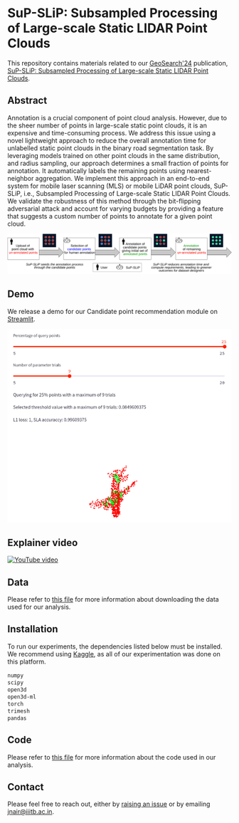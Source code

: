 # SuP-SLiP: Subsampled Processing of Large-scale Static LIDAR Point Clouds

This repository contains materials related to our [GeoSearch'24](https://geosearch-workshop.github.io/geosearch2024/) publication, [SuP-SLiP: Subsampled Processing of Large-scale Static LIDAR Point Clouds](https://dl.acm.org/doi/10.1145/3681769.3698585).  

## Abstract
Annotation is a crucial component of point cloud analysis. However, due to the sheer number of points in large-scale static point clouds, it is an expensive and time-consuming process. We address this issue using a novel lightweight approach to reduce the overall annotation time for unlabelled static point clouds in the binary road segmentation task. By leveraging models trained on other point clouds in the same distribution, and radius sampling, our approach determines a small fraction of points for annotation. It automatically labels the remaining points using nearest-neighbor aggregation. We implement this approach in an end-to-end system for mobile laser scanning (MLS) or mobile LiDAR point clouds, SuP-SLiP, i.e., Subsampled Processing of Large-scale Static LIDAR Point Clouds. We validate the robustness of this method through the bit-flipping adversarial attack and account for varying budgets by providing a feature that suggests a custom number of points to annotate for a given point cloud.



![architecture diagram](./static/fig01.png)

## Demo
We release a demo for our Candidate point recommendation module on [Streamlit](https://sup-slpc-demo.streamlit.app/).

![demo screenshot](./static/demo_screenshot.png)

## Explainer video 

[![YouTube video](http://i.ytimg.com/vi/KVzLXlt8IgA/hqdefault.jpg)](https://www.youtube.com/watch?v=KVzLXlt8IgA)

## Data
Please refer to [this file](./data/README.md) for more information about downloading the data used for our analysis.

## Installation
To run our experiments, the dependencies listed below must be installed. We recommend using [Kaggle](https://www.kaggle.com/), as all of our experimentation was done on this platform.

```
numpy
scipy
open3d
open3d-ml
torch
trimesh
pandas
```

## Code
Please refer to [this file](./code/README.md) for more information about the code used in our analysis. 


## Contact
Please feel free to reach out, either by [raising an issue](https://github.com/GVCL/SuP-SLiP/issues) or by emailing [jnair@iiitb.ac.in](mailto:jnair@iiitb.ac.in).